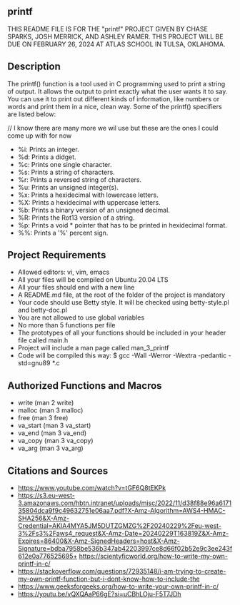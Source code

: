 ## printf
THIS README FILE IS FOR THE "printf" PROJECT GIVEN BY CHASE SPARKS, JOSH MERRICK, AND ASHLEY RAMER. THIS PROJECT WILL BE DUE ON FEBRUARY 26, 2024 AT ATLAS SCHOOL IN TULSA, OKLAHOMA.

## Description
The printf() function is a tool used in C programming used to print a string of output. It allows the output to print exactly what the user wants it to say. You can use it to print out different kinds of information, like numbers or words and print them in a nice, clean way. Some of the printf() specifiers are listed below:

// I know there are many more we wil use but these are the ones I could come up with for now
+ %i: Prints an integer.
+ %d: Prints a didget.
+ %c: Prints one single character.
+ %s: Prints a string of characters.
+ %r: Prints a reversed string of characters.
+ %u: Prints an unsigned integer(s).
+ %x: Prints a hexidecimal with lowercase letters.
+ %X: Prints a hexidecimal with uppercase letters.
+ %b: Prints a binary version of an unsigned decimal.
+ %R: Prints the Rot13 version of a string.
+ %p: Prints a void * pointer that has to be printed in hexidecimal format.
+ %%: Prints a '%' percent sign.


## Project Requirements
+ Allowed editors: vi, vim, emacs
+ All your files will be compiled on Ubuntu 20.04 LTS 
+ All your files should end with a new line
+ A README.md file, at the root of the folder of the project is mandatory
+ Your code should use Betty style. It will be checked using betty-style.pl and betty-doc.pl
+ You are not allowed to use global variables
+ No more than 5 functions per file
+ The prototypes of all your functions should be included in your header file called main.h
+ Project will include a man page called man_3_printf
+ Code will be compiled this way: $ gcc -Wall -Werror -Wextra -pedantic -std=gnu89 *.c

## Authorized Functions and Macros
+ write (man 2 write)
+ malloc (man 3 malloc)
+ free (man 3 free)
+ va_start (man 3 va_start)
+ va_end (man 3 va_end)
+ va_copy (man 3 va_copy)
+ va_arg (man 3 va_arg)

## Citations and Sources
+ https://www.youtube.com/watch?v=tGF6Q8tEKPk
+ https://s3.eu-west-3.amazonaws.com/hbtn.intranet/uploads/misc/2022/11/d38f88e96a617135804dca9f9c49632751e06aa7.pdf?X-Amz-Algorithm=AWS4-HMAC-SHA256&X-Amz-Credential=AKIA4MYA5JM5DUTZGMZG%2F20240229%2Feu-west-3%2Fs3%2Faws4_request&X-Amz-Date=20240229T163819Z&X-Amz-Expires=86400&X-Amz-SignedHeaders=host&X-Amz-Signature=bdba7958be536b347ab42203997ce8d66f02b52e9c3ee243f612e0a776525695+ https://scientyficworld.org/how-to-write-my-own-printf-in-c/
+ https://stackoverflow.com/questions/72935148/i-am-trying-to-create-my-own-printf-function-but-i-dont-know-how-to-include-the
+ https://www.geeksforgeeks.org/how-to-write-your-own-printf-in-c/
+ https://youtu.be/vQXQAaP66gE?si=uCBhLOju-F5T7JDh
